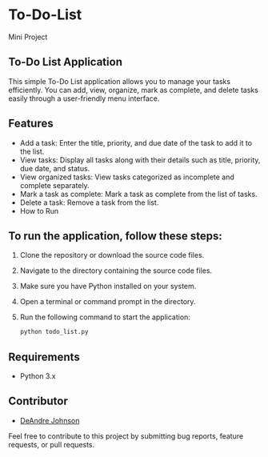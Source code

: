 # To-Do-List
 Mini Project

## To-Do List Application
This simple To-Do List application allows you to manage your tasks efficiently. You can add, view, organize, mark as complete, and delete tasks easily through a user-friendly menu interface.

## Features
- Add a task: Enter the title, priority, and due date of the task to add it to the list.
- View tasks: Display all tasks along with their details such as title, priority, due date, and status.
- View organized tasks: View tasks categorized as incomplete and complete separately.
- Mark a task as complete: Mark a task as complete from the list of tasks.
- Delete a task: Remove a task from the list.
- How to Run

## To run the application, follow these steps:

1. Clone the repository or download the source code files.

2. Navigate to the directory containing the source code files.

3. Make sure you have Python installed on your system.

4. Open a terminal or command prompt in the directory.

5. Run the following command to start the application:

    ```bash
    python todo_list.py
    ```
## Requirements
- Python 3.x

## Contributor
- [DeAndre Johnson](https://github.com/KBSLimited)

Feel free to contribute to this project by submitting bug reports, feature requests, or pull requests.